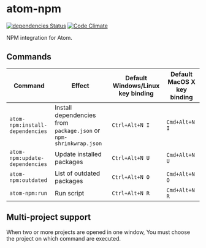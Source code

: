 # atom-npm

[![dependencies Status](https://david-dm.org/tomi77/atom-npm/status.svg)](https://david-dm.org/tomi77/atom-npm)
[![Code Climate](https://codeclimate.com/github/tomi77/atom-npm/badges/gpa.svg)](https://codeclimate.com/github/tomi77/atom-npm)

NPM integration for Atom.

## Commands

| Command                         | Effect                                                            | Default Windows/Linux key binding | Default MacOS X key binding |
|---------------------------------|-------------------------------------------------------------------|-----------------------------------|-----------------------------|
| `atom-npm:install-dependencies` | Install dependencies from `package.json` or `npm-shrinkwrap.json` | `Ctrl+Alt+N I`                    | `Cmd+Alt+N I`               |
| `atom-npm:update-dependencies`  | Update installed packages                                         | `Ctrl+Alt+N U`                    | `Cmd+Alt+N U`               |
| `atom-npm:outdated`             | List of outdated packages                                         | `Ctrl+Alt+N O`                    | `Cmd+Alt+N O`               |
| `atom-npm:run`                  | Run script                                                        | `Ctrl+Alt+N R`                    | `Cmd+Alt+N R`               |

## Multi-project support

When two or more projects are opened in one window, You must choose the project on which command are executed.
